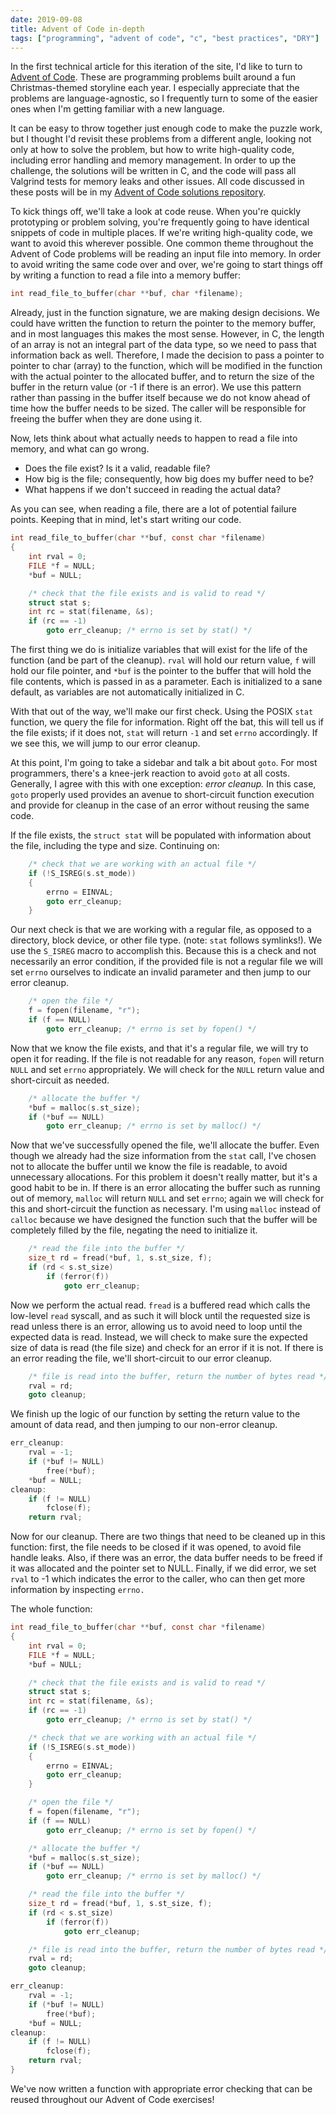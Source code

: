 ```yaml
---
date: 2019-09-08
title: Advent of Code in-depth
tags: ["programming", "advent of code", "c", "best practices", "DRY"]
---
```


In the first technical article for this iteration of the site, I'd like to turn
to [Advent of Code](https://adventofcode.com). These are programming problems
built around a fun Christmas-themed storyline each year. I especially appreciate
that the problems are language-agnostic, so I frequently turn to some of the
easier ones when I'm getting familiar with a new language.

It can be easy to throw together just enough code to make the puzzle work, but
I thought I'd revisit these problems from a different angle, looking not only
at how to solve the problem, but how to write high-quality code, including error
handling and memory management. In order to up the challenge, the solutions will
be written in C, and the code will pass all Valgrind tests for memory leaks and
other issues. All code discussed in these posts will be in my [Advent of Code
solutions repository](https://github.com/e3b0c442/advent).

To kick things off, we'll take a look at code reuse. When you're quickly
prototyping or problem solving, you're frequently going to have identical
snippets of code in multiple places. If we're writing high-quality code, we want
to avoid this wherever possible. One common theme throughout the Advent of Code
problems will be reading an input file into memory. In order to avoid writing
the same code over and over, we're going to start things off by writing a
function to read a file into a memory buffer:

```c
int read_file_to_buffer(char **buf, char *filename);
```

Already, just in the function signature, we are making design decisions. We
could have written the function to return the pointer to the memory buffer, and
in most languages this makes the most sense. However, in C, the length of an
array is not an integral part of the data type, so we need to pass that
information back as well. Therefore, I made the decision to pass a pointer to 
pointer to char (array) to the function, which will be modified in the function
with the actual pointer to the allocated buffer, and to return the size of the
buffer in the return value (or -1 if there is an error). We use this pattern 
rather than passing in the buffer itself because we do not know ahead of time 
how the buffer needs to be sized. The caller will be responsible for freeing the 
buffer when they are done using it.

Now, lets think about what actually needs to happen to read a file into memory,
and what can go wrong.

* Does the file exist? Is it a valid, readable file?
* How big is the file; consequently, how big does my buffer need to be?
* What happens if we don't succeed in reading the actual data?

As you can see, when reading a file, there are a lot of potential failure
points. Keeping that in mind, let's start writing our code.

```c
int read_file_to_buffer(char **buf, const char *filename)
{
    int rval = 0;
    FILE *f = NULL;
    *buf = NULL;

    /* check that the file exists and is valid to read */
    struct stat s;
    int rc = stat(filename, &s);
    if (rc == -1)
        goto err_cleanup; /* errno is set by stat() */
```

The first thing we do is initialize variables that will exist for the life of
the function (and be part of the cleanup). `rval` will hold our return value, 
`f` will hold our file pointer, and `*buf` is the pointer to the buffer that 
will hold the file contents, which is passed in as a parameter. Each is
initialized to a sane default, as variables are not automatically initialized
in C.

With that out of the way, we'll make our first check. Using the POSIX `stat`
function, we query the file for information. Right off the bat, this will tell
us if the file exists; if it does not, `stat` will return `-1` and set `errno`
accordingly. If we see this, we will jump to our error cleanup.

At this point, I'm going to take a sidebar and talk a bit about `goto`. For most
programmers, there's a knee-jerk reaction to avoid `goto` at all costs.
Generally, I agree with this with one exception: _error cleanup._ In this case,
`goto` properly used provides an avenue to short-circuit function execution and
provide for cleanup in the case of an error without reusing the same code.

If the file exists, the `struct stat` will be populated with information about
the file, including the type and size. Continuing on:

```c
    /* check that we are working with an actual file */
    if (!S_ISREG(s.st_mode))
    {
        errno = EINVAL;
        goto err_cleanup;
    }
```

Our next check is that we are working with a regular file, as opposed to a 
directory, block device, or other file type. (note: `stat` follows symlinks!).
We use the `S_ISREG` macro to accomplish this. Because this is a check and not
necessarily an error condition, if the provided file is not a regular file we 
will set `errno` ourselves to indicate an invalid parameter and then jump to our
error cleanup.

```c
    /* open the file */
    f = fopen(filename, "r");
    if (f == NULL) 
        goto err_cleanup; /* errno is set by fopen() */
```

Now that we know the file exists, and that it's a regular file, we will try to
open it for reading. If the file is not readable for any reason, `fopen` will
return `NULL` and set `errno` appropriately. We will check for the `NULL`
return value and short-circuit as needed.

```c
    /* allocate the buffer */
    *buf = malloc(s.st_size);
    if (*buf == NULL)
        goto err_cleanup; /* errno is set by malloc() */
```

Now that we've successfully opened the file, we'll allocate the buffer. Even
though we already had the size information from the `stat` call, I've chosen
not to allocate the buffer until we know the file is readable, to avoid
unnecessary allocations. For this problem it doesn't really matter, but it's
a good habit to be in. If there is an error allocating the buffer such as
running out of memory, `malloc` will return `NULL` and set `errno`; again we
will check for this and short-circuit the function as necessary. I'm using
`malloc` instead of `calloc` because we have designed the function such that the
buffer will be completely filled by the file, negating the need to initialize
it.

```c
    /* read the file into the buffer */
    size_t rd = fread(*buf, 1, s.st_size, f);
    if (rd < s.st_size)
        if (ferror(f))
            goto err_cleanup;
```

Now we perform the actual read. `fread` is a buffered read which calls the
low-level `read` syscall, and as such it will block until the requested size
is read unless there is an error, allowing us to avoid need to loop until the
expected data is read. Instead, we will check to make sure the expected size
of data is read (the file size) and check for an error if it is not. If there
is an error reading the file, we'll short-circuit to our error cleanup.

```c
    /* file is read into the buffer, return the number of bytes read */
    rval = rd;
    goto cleanup;
```

We finish up the logic of our function by setting the return value to the amount
of data read, and then jumping to our non-error cleanup.

```c
err_cleanup:
    rval = -1;
    if (*buf != NULL)
        free(*buf);
    *buf = NULL;
cleanup:
    if (f != NULL)
        fclose(f);
    return rval;
```

Now for our cleanup. There are two things that need to be cleaned up in this
function: first, the file needs to be closed if it was opened, to avoid file
handle leaks. Also, if there was an error, the data buffer needs to be freed 
if it was allocated and the pointer set to NULL. Finally, if we did error,
we set `rval` to -1 which indicates the error to the caller, who can then get
more information by inspecting `errno.`

The whole function:
```c
int read_file_to_buffer(char **buf, const char *filename)
{
    int rval = 0;
    FILE *f = NULL;
    *buf = NULL;

    /* check that the file exists and is valid to read */
    struct stat s;
    int rc = stat(filename, &s);
    if (rc == -1)
        goto err_cleanup; /* errno is set by stat() */

    /* check that we are working with an actual file */
    if (!S_ISREG(s.st_mode))
    {
        errno = EINVAL;
        goto err_cleanup;
    }

    /* open the file */
    f = fopen(filename, "r");
    if (f == NULL)
        goto err_cleanup; /* errno is set by fopen() */

    /* allocate the buffer */
    *buf = malloc(s.st_size);
    if (*buf == NULL)
        goto err_cleanup; /* errno is set by malloc() */

    /* read the file into the buffer */
    size_t rd = fread(*buf, 1, s.st_size, f);
    if (rd < s.st_size)
        if (ferror(f))
            goto err_cleanup;

    /* file is read into the buffer, return the number of bytes read */
    rval = rd;
    goto cleanup;

err_cleanup:
    rval = -1;
    if (*buf != NULL)
        free(*buf);
    *buf = NULL;
cleanup:
    if (f != NULL)
        fclose(f);
    return rval;
}
```

We've now written a function with appropriate error checking that can be reused
throughout our Advent of Code exercises!